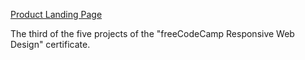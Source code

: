 [Product Landing Page](https://nevzatemreercan.github.io/product-landing-page/)

The third of the five projects of the "freeCodeCamp Responsive Web Design" certificate.